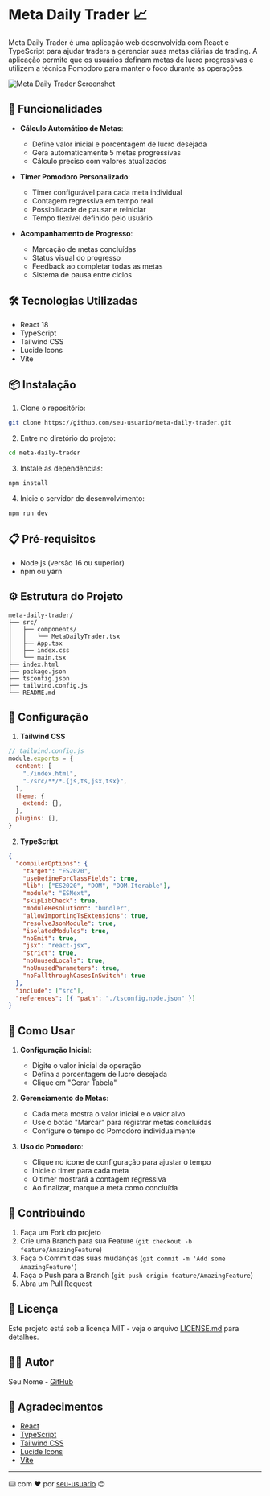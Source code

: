 # Meta Daily Trader 📈

Meta Daily Trader é uma aplicação web desenvolvida com React e TypeScript para ajudar traders a gerenciar suas metas diárias de trading. A aplicação permite que os usuários definam metas de lucro progressivas e utilizem a técnica Pomodoro para manter o foco durante as operações.

![Meta Daily Trader Screenshot](/api/placeholder/800/400)

## 🚀 Funcionalidades

- **Cálculo Automático de Metas**:
  - Define valor inicial e porcentagem de lucro desejada
  - Gera automaticamente 5 metas progressivas
  - Cálculo preciso com valores atualizados

- **Timer Pomodoro Personalizado**:
  - Timer configurável para cada meta individual
  - Contagem regressiva em tempo real
  - Possibilidade de pausar e reiniciar
  - Tempo flexível definido pelo usuário

- **Acompanhamento de Progresso**:
  - Marcação de metas concluídas
  - Status visual do progresso
  - Feedback ao completar todas as metas
  - Sistema de pausa entre ciclos

## 🛠️ Tecnologias Utilizadas

- React 18
- TypeScript
- Tailwind CSS
- Lucide Icons
- Vite

## 📦 Instalação

1. Clone o repositório:
```bash
git clone https://github.com/seu-usuario/meta-daily-trader.git
```

2. Entre no diretório do projeto:
```bash
cd meta-daily-trader
```

3. Instale as dependências:
```bash
npm install
```

4. Inicie o servidor de desenvolvimento:
```bash
npm run dev
```

## 📋 Pré-requisitos

- Node.js (versão 16 ou superior)
- npm ou yarn

## ⚙️ Estrutura do Projeto

```
meta-daily-trader/
├── src/
│   ├── components/
│   │   └── MetaDailyTrader.tsx
│   ├── App.tsx
│   ├── index.css
│   └── main.tsx
├── index.html
├── package.json
├── tsconfig.json
├── tailwind.config.js
└── README.md
```

## 🔧 Configuração

1. **Tailwind CSS**

```javascript
// tailwind.config.js
module.exports = {
  content: [
    "./index.html",
    "./src/**/*.{js,ts,jsx,tsx}",
  ],
  theme: {
    extend: {},
  },
  plugins: [],
}
```

2. **TypeScript**

```json
{
  "compilerOptions": {
    "target": "ES2020",
    "useDefineForClassFields": true,
    "lib": ["ES2020", "DOM", "DOM.Iterable"],
    "module": "ESNext",
    "skipLibCheck": true,
    "moduleResolution": "bundler",
    "allowImportingTsExtensions": true,
    "resolveJsonModule": true,
    "isolatedModules": true,
    "noEmit": true,
    "jsx": "react-jsx",
    "strict": true,
    "noUnusedLocals": true,
    "noUnusedParameters": true,
    "noFallthroughCasesInSwitch": true
  },
  "include": ["src"],
  "references": [{ "path": "./tsconfig.node.json" }]
}
```

## 📱 Como Usar

1. **Configuração Inicial**:
   - Digite o valor inicial de operação
   - Defina a porcentagem de lucro desejada
   - Clique em "Gerar Tabela"

2. **Gerenciamento de Metas**:
   - Cada meta mostra o valor inicial e o valor alvo
   - Use o botão "Marcar" para registrar metas concluídas
   - Configure o tempo do Pomodoro individualmente

3. **Uso do Pomodoro**:
   - Clique no ícone de configuração para ajustar o tempo
   - Inicie o timer para cada meta
   - O timer mostrará a contagem regressiva
   - Ao finalizar, marque a meta como concluída

## 🤝 Contribuindo

1. Faça um Fork do projeto
2. Crie uma Branch para sua Feature (`git checkout -b feature/AmazingFeature`)
3. Faça o Commit das suas mudanças (`git commit -m 'Add some AmazingFeature'`)
4. Faça o Push para a Branch (`git push origin feature/AmazingFeature`)
5. Abra um Pull Request

## 📄 Licença

Este projeto está sob a licença MIT - veja o arquivo [LICENSE.md](LICENSE.md) para detalhes.

## 👨‍💻 Autor

Seu Nome - [GitHub](https://github.com/seu-usuario)

## 🙏 Agradecimentos

- [React](https://reactjs.org/)
- [TypeScript](https://www.typescriptlang.org/)
- [Tailwind CSS](https://tailwindcss.com/)
- [Lucide Icons](https://lucide.dev/)
- [Vite](https://vitejs.dev/)

---

⌨️ com ❤️ por [seu-usuario](https://github.com/seu-usuario) 😊